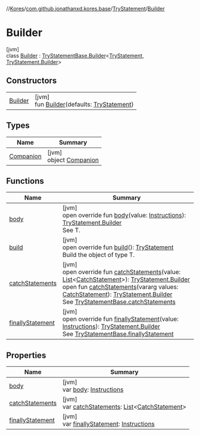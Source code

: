 //[Kores](../../../../index.md)/[com.github.jonathanxd.kores.base](../../index.md)/[TryStatement](../index.md)/[Builder](index.md)

# Builder

[jvm]\
class [Builder](index.md) : [TryStatementBase.Builder](../../-try-statement-base/-builder/index.md)<[TryStatement](../index.md), [TryStatement.Builder](index.md)>

## Constructors

| | |
|---|---|
| [Builder](-builder.md) | [jvm]<br>fun [Builder](-builder.md)(defaults: [TryStatement](../index.md)) |

## Types

| Name | Summary |
|---|---|
| [Companion](-companion/index.md) | [jvm]<br>object [Companion](-companion/index.md) |

## Functions

| Name | Summary |
|---|---|
| [body](body.md) | [jvm]<br>open override fun [body](body.md)(value: [Instructions](../../../com.github.jonathanxd.kores/-instructions/index.md)): [TryStatement.Builder](index.md)<br>See T. |
| [build](build.md) | [jvm]<br>open override fun [build](build.md)(): [TryStatement](../index.md)<br>Build the object of type T. |
| [catchStatements](catch-statements.md) | [jvm]<br>open override fun [catchStatements](catch-statements.md)(value: [List](https://kotlinlang.org/api/latest/jvm/stdlib/kotlin.collections/-list/index.html)<[CatchStatement](../../-catch-statement/index.md)>): [TryStatement.Builder](index.md)<br>open fun [catchStatements](../../-try-statement-base/-builder/catch-statements.md)(vararg values: [CatchStatement](../../-catch-statement/index.md)): [TryStatement.Builder](index.md)<br>See [TryStatementBase.catchStatements](../../-try-statement-base/catch-statements.md) |
| [finallyStatement](finally-statement.md) | [jvm]<br>open override fun [finallyStatement](finally-statement.md)(value: [Instructions](../../../com.github.jonathanxd.kores/-instructions/index.md)): [TryStatement.Builder](index.md)<br>See [TryStatementBase.finallyStatement](../../-try-statement-base/finally-statement.md) |

## Properties

| Name | Summary |
|---|---|
| [body](body.md) | [jvm]<br>var [body](body.md): [Instructions](../../../com.github.jonathanxd.kores/-instructions/index.md) |
| [catchStatements](catch-statements.md) | [jvm]<br>var [catchStatements](catch-statements.md): [List](https://kotlinlang.org/api/latest/jvm/stdlib/kotlin.collections/-list/index.html)<[CatchStatement](../../-catch-statement/index.md)> |
| [finallyStatement](finally-statement.md) | [jvm]<br>var [finallyStatement](finally-statement.md): [Instructions](../../../com.github.jonathanxd.kores/-instructions/index.md) |
